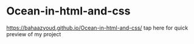 # Ocean-in-html-and-css

https://bahaazyoud.github.io/Ocean-in-html-and-css/ tap here for quick preview of my project
